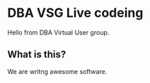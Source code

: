 # DBA VSG Live codeing

Hello from DBA Virtual User group.

## What is this?

We are writng awesome software.
